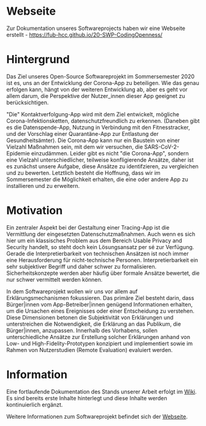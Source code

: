 # Webseite

Zur Dokumentation unseres Softwareprojects haben wir eine Webseite erstellt - https://fub-hcc.github.io/20-SWP-CodingOpenness/

# Hintergrund

Das Ziel unseres Open-Source Softwareprojekt im Sommersemester 2020 ist es, uns an der Entwicklung der Corona-App zu beteiligen. Wie das genau erfolgen kann, hängt von der weiteren Entwicklung ab, aber es geht vor allem darum, die Perspektive der Nutzer_innen dieser App geeignet zu berücksichtigen. 

"Die" Kontaktverfolgung-App wird mit dem Ziel entwickelt, mögliche Corona-Infektionsketten, datenschutzfreundlich zu erkennen. (Daneben gibt es die Datenspende-App, Nutzung in Verbindung mit den Fitnesstracker, und der Vorschlag einer Quarantäne-App zur Entlastung der Gesundheitsämter). Die Corona-App kann nur ein Baustein von einer Vielzahl Maßnahmen sein, mit dem wir versuchen, die SARS-CoV-2-Epidemie einzudämmen. Leider gibt es nicht "die Corona-App", sondern eine Vielzahl unterschiedlicher, teilweise konfligierende Ansätze, daher ist es zunächst unsere Aufgabe, diese Ansätze zu identifzieren, zu vergleichen und zu bewerten. Letztlich besteht die Hoffnung, dass wir im Sommersemester die Möglichkeit erhalten, die eine oder andere App zu installieren und zu erweitern. 

# Motivation

Ein zentraler Aspekt bei der Gestaltung einer Tracing-App ist die Vermittlung der eingesetzten Datenschutzmaßnahmen. Auch wenn es sich hier um ein klassisches Problem aus dem Bereich Usable Privacy and Security handelt, so steht doch kein Lösungsansatz per sé zur Verfügung. Gerade die Interpretierbarkeit von technischen Ansätzen ist noch immer eine Herausforderung für nicht-technische Personen. Interpretierbarkeit ein sehr subjektiver Begriff und daher schwer zu formalisieren. Sicherheitskonzepte werden aber häufig über formale Ansätze bewertet, die nur schwer vermittelt werden können. 

In dem Softwareprojekt wollen wir uns vor allem auf Erklärungsmechanismen fokussieren. Das primäre Ziel besteht darin, dass Bürger|innen vom App-Betreiber|innen genügend Informationen erhalten, um die Ursachen eines Ereignisses oder einer Entscheidung zu verstehen. Diese Dimensionen betonen die Subjektivität von Erklärungen und unterstreichen die Notwendigkeit, die Erklärung an das Publikum, die Bürger|innen, anzupassen. Innerhalb des Vorhabens, sollen unterschiedliche Ansätze zur Erstellung solcher Erklärungen anhand von Low- und High-Fidelity-Prototypen konzipiert und implementiert sowie im Rahmen von Nutzerstudien (Remote Evaluation) evaluiert werden. 

# Information

Eine fortlaufende Dokumentation des Stands unserer Arbeit erfolgt im [Wiki](https://github.com/FUB-HCC/20-SWP-CodingOpenness/wiki). Es sind bereits erste Inhalte hinterlegt und diese Inhalte werden kontinuierlich ergänzt. 

Weitere Informationen zum Softwareprojekt befindet sich der [Webseite](https://www.mi.fu-berlin.de/en/inf/groups/hcc/teaching/summer-term-2020/swp-coding-openness.html).
